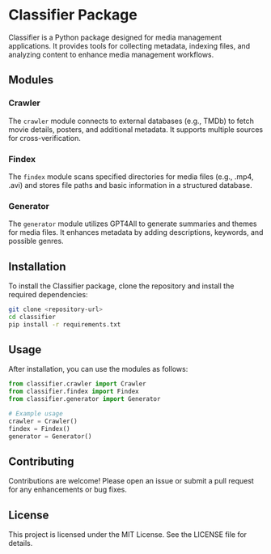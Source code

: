 # Classifier Package

Classifier is a Python package designed for media management applications. It provides tools for collecting metadata, indexing files, and analyzing content to enhance media management workflows.

## Modules

### Crawler

The `crawler` module connects to external databases (e.g., TMDb) to fetch movie details, posters, and additional metadata. It supports multiple sources for cross-verification.

### Findex

The `findex` module scans specified directories for media files (e.g., .mp4, .avi) and stores file paths and basic information in a structured database.

### Generator

The `generator` module utilizes GPT4All to generate summaries and themes for media files. It enhances metadata by adding descriptions, keywords, and possible genres.

## Installation

To install the Classifier package, clone the repository and install the required dependencies:

```bash
git clone <repository-url>
cd classifier
pip install -r requirements.txt
```

## Usage

After installation, you can use the modules as follows:

```python
from classifier.crawler import Crawler
from classifier.findex import Findex
from classifier.generator import Generator

# Example usage
crawler = Crawler()
findex = Findex()
generator = Generator()
```

## Contributing

Contributions are welcome! Please open an issue or submit a pull request for any enhancements or bug fixes.

## License

This project is licensed under the MIT License. See the LICENSE file for details.
